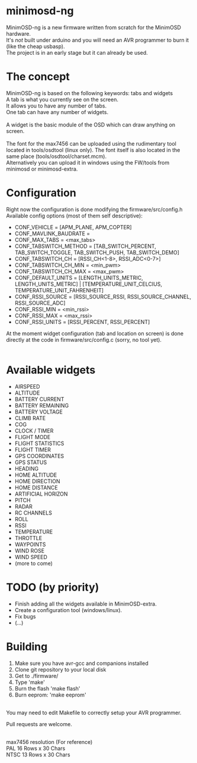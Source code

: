 minimosd-ng
===========

MinimOSD-ng is a new firmware written from scratch for the MinimOSD hardware.<br>
It's *not* built under arduino and you will need an AVR programmer to burn it (like the cheap usbasp).<br>
The project is in an early stage but it can already be used.<br>


The concept
===========

MinimOSD-ng is based on the following keywords: tabs and widgets<br>
A tab is what you currently see on the screen.<br>
It allows you to have any number of tabs.<br>
One tab can have any number of widgets.<br>
<br>
A widget is the basic module of the OSD which can draw anything on screen.
<br>
<br>
The font for the max7456 can be uploaded using the rudimentary tool located in tools/osdtool (linux only). The font itself is also located in the same place (tools/osdtool/charset.mcm).<br>
Alternatively you can upload it in windows using the FW/tools from minimosd or minimosd-extra.<br>


Configuration
=============

Right now the configuration is done modifying the firmware/src/config.h
Available config options (most of them self descriptive):
* CONF_VEHICLE = [APM_PLANE, APM_COPTER]
* CONF_MAVLINK_BAUDRATE = <baudrate>
* CONF_MAX_TABS = <max_tabs>
* CONF_TABSWITCH_METHOD = [TAB_SWITCH_PERCENT, TAB_SWITCH_TOGGLE, TAB_SWITCH_PUSH, TAB_SWITCH_DEMO]
* CONF_TABSWITCH_CH = [RSSI_CH<1-8>, RSSI_ADC<0-7>]
* CONF_TABSWITCH_CH_MIN = <min_pwm>
* CONF_TABSWITCH_CH_MAX = <max_pwm>
* CONF_DEFAULT_UNITS = [LENGTH_UNITS_METRIC, LENGTH_UNITS_METRIC] | [TEMPERATURE_UNIT_CELCIUS, TEMPERATURE_UNIT_FAHRENHEIT]
* CONF_RSSI_SOURCE = [RSSI_SOURCE_RSSI, RSSI_SOURCE_CHANNEL, RSSI_SOURCE_ADC]
* CONF_RSSI_MIN = <min_rssi>
* CONF_RSSI_MAX = <max_rssi>
* CONF_RSSI_UNITS = [RSSI_PERCENT, RSSI_PERCENT]


At the moment widget configuration (tab and location on screen) is done directly at the code in firmware/src/config.c (sorry, no tool yet).<br>
<br>

Available widgets
=================

* AIRSPEED
* ALTITUDE
* BATTERY CURRENT
* BATTERY REMAINING
* BATTERY VOLTAGE
* CLIMB RATE
* COG
* CLOCK / TIMER
* FLIGHT MODE
* FLIGHT STATISTICS
* FLIGHT TIMER
* GPS COORDINATES
* GPS STATUS
* HEADING
* HOME ALTITUDE
* HOME DIRECTION
* HOME DISTANCE
* ARTIFICIAL HORIZON
* PITCH
* RADAR
* RC CHANNELS
* ROLL
* RSSI
* TEMPERATURE
* THROTTLE
* WAYPOINTS
* WIND ROSE
* WIND SPEED
* (more to come)


TODO (by priority)
==================

* Finish adding all the widgets available in MinimOSD-extra.
* Create a configuration tool (windows/linux).
* Fix bugs
* (...)


Building
========

1) Make sure you have avr-gcc and companions installed<br>
2) Clone git repository to your local disk<br>
3) Get to ./firmware/<br>
4) Type 'make'<br>
5) Burn the flash 'make flash'<br>
6) Burn eeprom: 'make eeprom'<br>
<br>
You may need to edit Makefile to correctly setup your AVR programmer.



Pull requests are welcome.

<br>
max7456 resolution (For reference)<br>
PAL   16 Rows x 30 Chars<br>
NTSC  13 Rows x 30 Chars<br>
<br>
<br>
